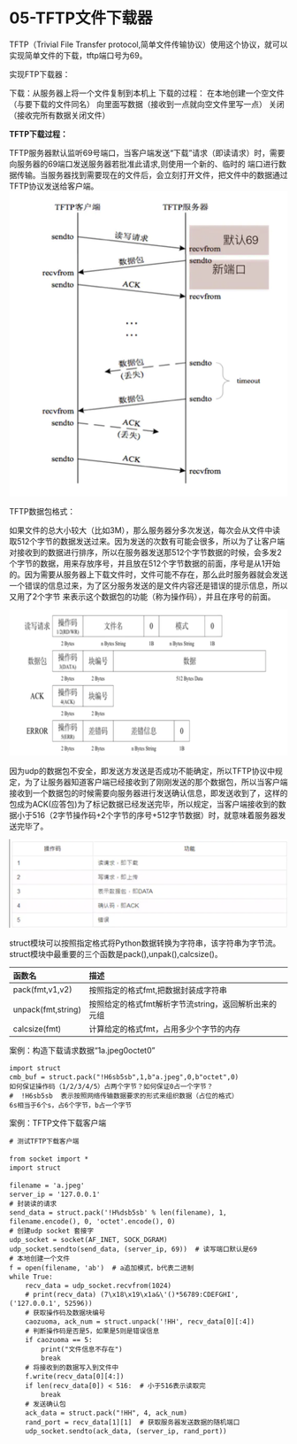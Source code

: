 # 05-TFTP文件下载器


TFTP（Trivial File Transfer protocol,简单文件传输协议）使用这个协议，就可以实现简单文件的下载，tftp端口号为69。

实现FTP下载器：

下载：从服务器上将一个文件复制到本机上
下载的过程：
在本地创建一个空文件（与要下载的文件同名）
向里面写数据（接收到一点就向空文件里写一点）
关闭（接收完所有数据关闭文件）


**TFTP下载过程：**

   TFTP服务器默认监听69号端口，当客户端发送“下载”请求（即读请求）时，需要向服务器的69端口发送服务器若批准此请求,则使用一个新的、临时的 端口进行数据传输。当服务器找到需要现在的文件后，会立刻打开文件，把文件中的数据通过TFTP协议发送给客户端。
![](_v_images/20201117184727632_163081154.png)


TFTP数据包格式：

   如果文件的总大小较大（比如3M），那么服务器分多次发送，每次会从文件中读取512个字节的数据发送过来。因为发送的次数有可能会很多，所以为了让客户端对接收到的数据进行排序，所以在服务器发送那512个字节数据的时候，会多发2个字节的数据，用来存放序号，并且放在512个字节数据的前面，序号是从1开始的。因为需要从服务器上下载文件时，文件可能不存在，那么此时服务器就会发送一个错误的信息过来，为了区分服务发送的是文件内容还是错误的提示信息，所以又用了2个字节 来表示这个数据包的功能（称为操作码），并且在序号的前面。


![](_v_images/20201117184943131_715821706.png)


  
  
  
   因为udp的数据包不安全，即发送方发送是否成功不能确定，所以TFTP协议中规定，为了让服务器知道客户端已经接收到了刚刚发送的那个数据包，所以当客户端接收到一个数据包的时候需要向服务器进行发送确认信息，即发送收到了，这样的包成为ACK(应答包)为了标记数据已经发送完毕，所以规定，当客户端接收到的数据小于516（2字节操作码+2个字节的序号+512字节数据）时，就意味着服务器发送完毕了。


![](_v_images/20201117185053425_612022248.png)




struct模块可以按照指定格式将Python数据转换为字符串，该字符串为字节流。struct模块中最重要的三个函数是pack(),unpak(),calcsize()。

| 函数名              | 描述                                            |
| :----------------- | :---------------------------------------------- |
| pack(fmt,v1,v2)    | 按照指定的格式fmt,把数据封装成字符串                |
| unpack(fmt,string) | 按照给定的格式fmt解析字节流string，返回解析出来的元组 |
| calcsize(fmt)      | 计算给定的格式fmt，占用多少个字节的内存              |



案例：构造下载请求数据“1a.jpeg0octet0”

```
import struct
cmb_buf = struct.pack("!H6sb5sb",1,b"a.jpeg",0,b"octet",0)
如何保证操作码（1/2/3/4/5）占两个字节？如何保证0占一个字节？
#  !H6sb5sb  表示按照网络传输数据要求的形式来组织数据（占位的格式）
6s相当于6个s，占6个字节，b占一个字节
```


案例：TFTP文件下载客户端

```
# 测试TFTP下载客户端

from socket import *
import struct

filename = 'a.jpeg'
server_ip = '127.0.0.1'
# 封装读的请求
send_data = struct.pack('!H%dsb5sb' % len(filename), 1, filename.encode(), 0, 'octet'.encode(), 0)
# 创建udp socket 套接字
udp_socket = socket(AF_INET, SOCK_DGRAM)
udp_socket.sendto(send_data, (server_ip, 69))  # 读写端口默认是69
# 本地创建一个文件
f = open(filename, 'ab')  # a追加模式，b代表二进制
while True:
    recv_data = udp_socket.recvfrom(1024)
    # print(recv_data) (7\x18\x19\x1a&\'()*56789:CDEFGHI', ('127.0.0.1', 52596))
    # 获取操作码及数据块编号
    caozuoma, ack_num = struct.unpack('!HH', recv_data[0][:4])
    # 判断操作码是否是5，如果是5则是错误信息
    if caozuoma == 5:
        print("文件信息不存在")
        break
    # 将接收到的数据写入到文件中
    f.write(recv_data[0][4:])
    if len(recv_data[0]) < 516:  # 小于516表示读取完
        break
    # 发送确认包
    ack_data = struct.pack("!HH", 4, ack_num)
    rand_port = recv_data[1][1]  # 获取服务器发送数据的随机端口
    udp_socket.sendto(ack_data, (server_ip, rand_port))

```